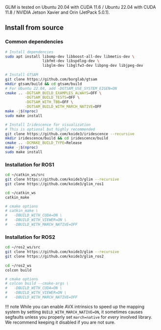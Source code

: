 
GLIM is tested on Ubuntu 20.04 with CUDA 11.6 / Ubuntu 22.04 with CUDA 11.8 / NVIDIA Jetson Xavier and Orin (JetPack 5.0.1).

## Install from source

### Common dependencies
```bash
# Install dependencies
sudo apt install libomp-dev libboost-all-dev libmetis-dev \
                 libfmt-dev libspdlog-dev \
                 libglm-dev libglfw3-dev libpng-dev libjpeg-dev
 
# Install GTSAM
git clone https://github.com/borglab/gtsam
mkdir gtsam/build && cd gtsam/build
# For Ubuntu 22.04, add -DGTSAM_USE_SYSTEM_EIGEN=ON
cmake .. -DGTSAM_BUILD_EXAMPLES_ALWAYS=OFF \
         -DGTSAM_BUILD_TESTS=OFF \
         -DGTSAM_WITH_TBB=OFF \
         -DGTSAM_BUILD_WITH_MARCH_NATIVE=OFF
make -j$(nproc)
sudo make install

# Install Iridescence for visualization
# This is optional but highly recommended
git clone https://github.com/koide3/iridescence --recursive
mkdir iridescence/build && cd iridescence/build
cmake .. -DCMAKE_BUILD_TYPE=Release
make -j$(nproc)
sudo make install
```

### Installation for ROS1

```bash
cd ~/catkin_ws/src
git clone https://github.com/koide3/glim --recursive
git clone https://github.com/koide3/glim_ros1

cd ~/catkin_ws
catkin_make

# cmake options
# catkin_make \
#   -DBUILD_WITH_CUDA=ON \
#   -DBUILD_WITH_VIEWER=ON \
#   -DBUILD_WITH_MARCH_NATIVE=OFF
```

### Installation for ROS2
```bash
cd ~/ros2_ws/src
git clone https://github.com/koide3/glim --recursive
git clone https://github.com/koide3/glim_ros2
 
cd ~/ros2_ws
colcon build

# cmake options
# colcon build --cmake-args \
#   -DBUILD_WITH_CUDA=ON \
#   -DBUILD_WITH_VIEWER=ON \
#   -DBUILD_WITH_MARCH_NATIVE=OFF
```

!!! note
    While you can enable AVX intrinsics to speed up the mapping system by setting ```BUILD_WITH_MARCH_NATIVE=ON```, it sometimes causes segfaults unless you properly set ```march=native``` for *every* involved library. We recommend keeping it disabled if you are not sure.
